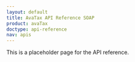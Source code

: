 ```yaml
---
layout: default
title: AvaTax API Reference SOAP
product: avaTax
doctype: api-reference
nav: apis
---
```


This is a placeholder page for the API reference.
